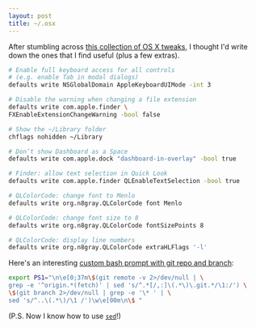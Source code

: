 ```yaml
---
layout: post
title: ~/.osx
---
```


After stumbling across [this collection of OS X tweaks][otw], I thought I'd write down the ones that I find useful (plus a few extras).


``` bash
# Enable full keyboard access for all controls
# (e.g. enable Tab in modal dialogs)
defaults write NSGlobalDomain AppleKeyboardUIMode -int 3

# Disable the warning when changing a file extension
defaults write com.apple.finder \
FXEnableExtensionChangeWarning -bool false

# Show the ~/Library folder
chflags nohidden ~/Library

# Don’t show Dashboard as a Space
defaults write com.apple.dock "dashboard-in-overlay" -bool true

# Finder: allow text selection in Quick Look
defaults write com.apple.finder QLEnableTextSelection -bool true

# QLColorCode: change font to Menlo
defaults write org.n8gray.QLColorCode font Menlo

# QLColorCode: change font size to 8
defaults write org.n8gray.QLColorCode fontSizePoints 8

# QLColorCode: display line numbers
defaults write org.n8gray.QLColorCode extraHLFlags '-l'
```

Here's an interesting [custom bash prompt with git repo and branch][tqcblog]:

``` bash
export PS1="\n\e[0;37m\$(git remote -v 2>/dev/null | \
grep -e '^origin.*(fetch)' | sed 's/^.*[/,:]\(.*\)\.git.*/\1:/') \
\$(git branch 2>/dev/null | grep -e '\* ' | \
sed 's/^..\(.*\)/\1 /')\w\e[00m\n\$ "
```

(P.S. Now I know how to use [`sed`](http://www.grymoire.com/Unix/Sed.html)!)

[otw]: http://onethingwell.org/post/28343756945/dot-osx
[tqcblog]: http://tqcblog.com/2012/11/12/git-bash-prompt/

